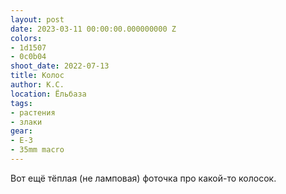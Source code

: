 ```yaml
---
layout: post
date: 2023-03-11 00:00:00.000000000 Z
colors:
- 1d1507
- 0c0b04
shoot_date: 2022-07-13
title: Колос
author: К.С.
location: Ёльбаза
tags:
- растения
- злаки
gear:
- E-3
- 35mm macro
---
```

Вот ещё тёплая (не ламповая) фоточка про какой-то колосок.

